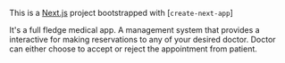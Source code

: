 This is a [Next.js](https://nextjs.org/) project bootstrapped with [`create-next-app`]

It's a full fledge medical app. A management system that provides a interactive for making reservations to any of your desired doctor. Doctor can either choose to accept or reject the appointment from patient.